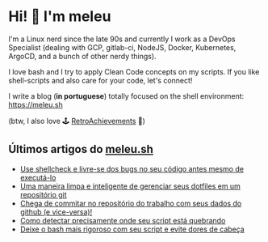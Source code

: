# Hi! 👋 I'm meleu

I'm a Linux nerd since the late 90s and currently I work as a DevOps Specialist (dealing with GCP, gitlab-ci, NodeJS, Docker, Kubernetes, ArgoCD, and a bunch of other nerdy things).

I love bash and I try to apply Clean Code concepts on my scripts. If you like shell-scripts and also care for your code, let's connect!

I write a blog (**in portuguese**) totally focused on the shell environment: <https://meleu.sh>

(btw, I also love 🕹️ [RetroAchievements](https://retroachievements.org/) 👾)

## Últimos artigos do [meleu.sh](https://meleu.sh/)

<!-- BLOG-POST-LIST:START -->
- [Use shellcheck e livre-se dos bugs no seu código antes mesmo de executá-lo](https://meleu.sh/shellcheck/)
- [Uma maneira limpa e inteligente de gerenciar seus dotfiles em um repositório git](https://meleu.sh/dotfiles/)
- [Chega de commitar no repositório do trabalho com seus dados do github &lpar;e vice-versa&rpar;!](https://meleu.sh/git-multiconfig/)
- [Como detectar precisamente onde seu script está quebrando](https://meleu.sh/trap-err/)
- [Deixe o bash mais rigoroso com seu script e evite dores de cabeça](https://meleu.sh/bash-rigoroso/)
<!-- BLOG-POST-LIST:END -->
